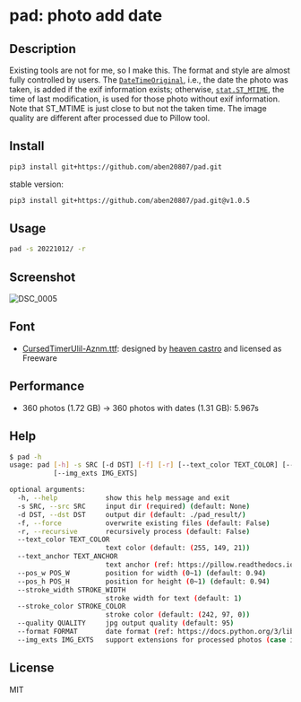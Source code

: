 # pad: photo add date

## Description

Existing tools are not for me, so I make this. The format and style are almost fully controlled by users. The [`DateTimeOriginal`](https://www.awaresystems.be/imaging/tiff/tifftags/privateifd/exif/datetimeoriginal.html), i.e., the date the photo was taken, is added if the exif information exists; otherwise, [`stat.ST_MTIME`](https://docs.python.org/3/library/stat.html#stat.ST_MTIME), the time of last modification, is used for those photo without exif information. Note that ST_MTIME is just close to but not the taken time. The image quality are different after processed due to Pillow tool.

## Install

```bash
pip3 install git+https://github.com/aben20807/pad.git
```

stable version:

```bash
pip3 install git+https://github.com/aben20807/pad.git@v1.0.5
```

## Usage

```bash
pad -s 20221012/ -r
```

## Screenshot

![DSC_0005](https://user-images.githubusercontent.com/14831545/207787756-1e98292a-2e5a-4fdb-9db4-1dbe9aad7227.JPG)

## Font

+ [CursedTimerUlil-Aznm.ttf](https://www.fontspace.com/cursed-timer-ulil-font-f29411): designed by [heaven castro](https://www.fontspace.com/heaven-castro) and licensed as Freeware

## Performance

+ 360 photos (1.72 GB) -> 360 photos with dates (1.31 GB): 5.967s

## Help

```bash
$ pad -h
usage: pad [-h] -s SRC [-d DST] [-f] [-r] [--text_color TEXT_COLOR] [--text_anchor TEXT_ANCHOR] [--pos_w POS_W] [--pos_h POS_H] [--stroke_width STROKE_WIDTH] [--stroke_color STROKE_COLOR] [--quality QUALITY] [--format FORMAT]
           [--img_exts IMG_EXTS]

optional arguments:
  -h, --help            show this help message and exit
  -s SRC, --src SRC     input dir (required) (default: None)
  -d DST, --dst DST     output dir (default: ./pad_result/)
  -f, --force           overwrite existing files (default: False)
  -r, --recursive       recursively process (default: False)
  --text_color TEXT_COLOR
                        text color (default: (255, 149, 21))
  --text_anchor TEXT_ANCHOR
                        text anchor (ref: https://pillow.readthedocs.io/en/stable/handbook/text-anchors.html#text-anchors) (default: rb)
  --pos_w POS_W         position for width (0~1) (default: 0.94)
  --pos_h POS_H         position for height (0~1) (default: 0.94)
  --stroke_width STROKE_WIDTH
                        stroke width for text (default: 1)
  --stroke_color STROKE_COLOR
                        stroke color (default: (242, 97, 0))
  --quality QUALITY     jpg output quality (default: 95)
  --format FORMAT       date format (ref: https://docs.python.org/3/library/datetime.html#strftime-and-strptime-format-codes) (default: `%y %-m %-d)
  --img_exts IMG_EXTS   support extensions for processed photos (case insensitive) (default: jpg,jpeg,png,tiff)
```

## License

MIT
